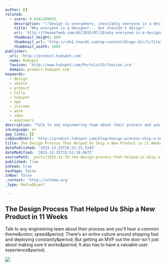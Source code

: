 ```yaml
---
author: []
related:
  - score: 0.8361209035
    description: "\"Design is everywhere, inevitably everyone is a designer,\" says Tim Brown of IDEO. That's something we've heard time and time again. Because if you're a problem solver, you're a designer. Even Don Norman, who coined the term \"user experience,\" says that everyone is a designer. As he writes: \"We are all designers."
    title: "Why everyone is a designer... but shouldn't design"
    url: 'http://thenextweb.com/dd/2015/07/28/why-everyone-is-a-designer-but-shouldnt-design/'
    thumbnail_height: 869
    thumbnail_url: 'http://cdn1.tnwcdn.com/wp-content/blogs.dir/1/files/2015/07/designer1.jpg'
    thumbnail_width: 1689
publisher:
  url: 'http://product.hubspot.com'
  name: Hubspot
  favicon: 'http://www.hubspot.com/Portals/53/favicon.ico'
  domain: product.hubspot.com
keywords:
  - design
  - sketch
  - product
  - tally
  - hubspot
  - app
  - iterate
  - work
  - idea
  - engineers
description: "Talk to any engineering team about their process and you'll hear a common theme: speed. There's an entire culture around shipping fast and deploying constantly. But getting an MVP out the door isn't just about making sure it works. It also has to have a valuable user experience."
inLanguage: en
app_links: []
isBasedOnUrl: 'http://product.hubspot.com/blog/design-process-ship-a-new-product-in-11-weeks'
title: The Design Process That Helped Us Ship a New Product in 11 Weeks
datePublished: '2015-12-25T16:23:15.524Z'
dateModified: '2015-12-25T15:51:18.667Z'
sourcePath: _posts/2015-12-25-the-design-process-that-helped-us-ship-a-new-product-in-11-w.md
published: true
inFeed: true
hasPage: false
inNav: false
_context: 'http://schema.org'
_type: MediaObject

---
```

<article style=""><h1>The Design Process That Helped Us Ship a New Product in 11 Weeks</h1><p>Talk to any engineering team about their process and you'll hear a common theme&amp;colon; speed&amp;period; There's an entire culture around shipping fast and deploying constantly&amp;period; But getting an MVP out the door isn't just about making sure it works&amp;period; It also has to have a valuable user experience&amp;period;</p><img src="http://cdn2.hubspot.net/hub/51294/hubfs/campaign_creation.jpg?t=1450709568169&amp;width=969" /></article>